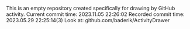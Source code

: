 This is an empty repository created specifically for drawing by GitHub activity.
Current commit time: 2023.11.05 22:26:02
Recorded commit time: 2023.05.29 22:25:14(3)
Look at: github.com/baderik/ActivityDrawer
